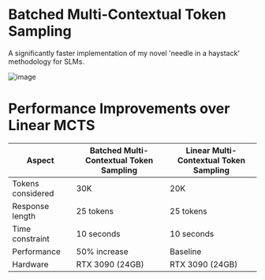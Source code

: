 # Batched Multi-Contextual Token Sampling
A significantly faster implementation of my novel 'needle in a haystack' methodology for SLMs.

![image](https://github.com/georgepullen/batched-multi-contextual-token-sampling/assets/90179633/c50a4f1c-89d0-4871-8be6-46c48e2763a6)

# Performance Improvements over Linear MCTS

| Aspect | Batched Multi-Contextual Token Sampling | Linear Multi-Contextual Token Sampling |
|--------|----------------------------------------|----------------------------------------|
| Tokens considered | 30K | 20K |
| Response length | 25 tokens | 25 tokens |
| Time constraint | 10 seconds | 10 seconds |
| Performance | 50% increase | Baseline |
| Hardware | RTX 3090 (24GB) | RTX 3090 (24GB) |

